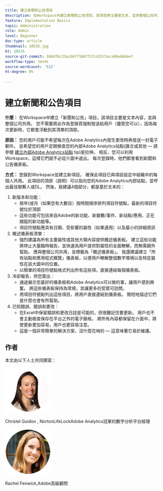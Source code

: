 ```yaml
---
title: 建立新聞和公告項目
description: 在Workspace內建立新聞和公告項目，該項目將主要是文本，並與整個公司共用。
feature: Implementation Basics
topic: Administration
role: Admin
level: Beginner
doc-type: article
thumbnail: 10535.jpg
kt: 10535
source-git-commit: 160df6c23acb67f1b07f2fcd25f1eca96eb6dee7
workflow-type: tm+mt
source-wordcount: '512'
ht-degree: 0%

---
```



# 建立新聞和公告項目

**什麼：** 在Workspace中建立「新聞和公告」項目，該項目主要是文本內容，並與整個公司共用。 您不需要將此作為登錄頁強制發送給用戶（儘管您可以），因為每次更新時，它都會浮動到其清單的頂部。

**原因：** 您的用戶可能不希望每次在Adobe Analytics內發生更改時再發送一封電子郵件。 並希望您的用戶定期檢查您的內部Adobe Analytics站點(匯合或其他 — 請參閱 [建立內部Adobe Analytics站點](create-an-internal-adobe-analytics-site.md) tip)是拉伸。 相反，您可以利用Workspace，這樣它們就不必從介面中退出。 每次登錄時，他們都會看到新聞和公告儀表板。

**方式：** 登錄到Workspace並建立新項目。 確保此項目已與項目設定中組織中的每個人共用。 此項目的頂部（說明）可以指向您的Adobe Analytics內部站點，並呼出最佳聯繫人或DL。 然後，我建議4個部分，都是基於文本的：
1. 新版本和功能：
   * 按年(或月（如果您有大數目）按時間順序排列項目符號點，最新的項目符號位於頂部
   * 這些功能可包括來自Adobe的新功能、新變數/事件、新站點/應用、正在跟蹤的新功能等。
   * 項目符號點應具有日期、受影響的屬性（如果適用）以及最小的詳細資訊
1. 概述儀表板清單：
   * 強烈建議為所有主要屬性或其他大類內容提供概述儀表板。 建立這些功能將停止大量臨時報告，並快速為用戶提供對屬性的全面瞭解，而無需額外幫助。 應與整個公司共用，並標籤為「概述儀表板」。 我還建議建立「所有站點和應用程式概覽」儀表板，以便用戶瞭解整個數字環境以及特定屬性在該大圖中的位置。
   * 以簡單的項目符號點格式列出所有這些項，直接連結每個儀表板。
1. 冷卻報告，供您簽出：
   * 通過展示您最好的儀表板和Adobe Analytics可以做的事，讓用戶感到興奮。 將這些儀表板保持為常規，並讓更多的受眾可訪問。
   * 用項目符號點列出這些項目，將用戶直接連結到儀表板。 簡短地描述它們是什麼也會有所幫助。
1. 已知錯誤、錯誤和更改：
   * 在Excel中保留錯誤和更改日誌是可能的，但很難記住要更新。 用戶也不會主動檢查保存在平台之外的電子錶格。 將所有內容都保留在介面中，將使更新更加容易，用戶也更容易注意。
   * 這是一個非常簡單的解決方案，沒什麼花哨的 — 這意味著它易於維護。

## 作者

本文由以下人士共同撰寫：

![克里斯特爾·吉東](assets/Christel-Headshot-150.png)

Christel Guidon , NortonLifeLockAdobe Analytics冠軍的數字分析平台經理

![瑞秋·芬威克](assets/Rachel-Fenwick-150.png)

Rachel Fenwick,Adobe高級顧問
